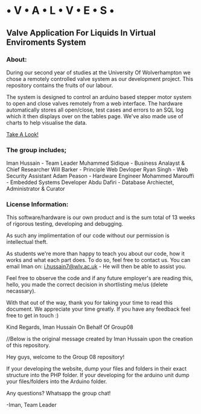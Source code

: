 # • V • A • L • V • E • S •
## Valve Application For Liquids In Virtual Enviroments System

### About:

During our second year of studies at the University Of Wolverhampton we chose a remotely controlled valve system as our development project. This repository contains the fruits of our labour.

The system is designed to control an arduino based stepper motor system to open and close valves remotely from a web interface. The hardware automatically stores all open/close, test cases and errors to an SQL log which it then displays over on the tables page. We've also made use of charts to help visualise the data.

[Take A Look!](mi-linux.wlv.ac.uk/~1606512/VALVESWebUI)

### The group includes;

Iman Hussain - Team Leader
Muhammed Sidique - Business Analayst & Chief Researcher
Will Barker - Principle Web Devloper
Ryan Singh - Web Security Assistant
Adam Peason - Hardware Engineer
Mohammed Marouffi - Embedded Systems Developer
Abdu Dafiri - Database Archiectet, Administrator & Curator


### License Information:

This software/hardware is our own product and is the sum total of 13 weeks of rigorous testing, developing and debugging.

As such any implimentation of our code without our permission is intellectual theft. 

As students we're more than happy to teach you about our code, how it works and what each part does. To do so, feel free to contact us. You can email Iman on: i.hussain7@wlv.ac.uk - He will then be able to assist you.

Feel free to observe the code and if any future employer's are reading this, hello, you made the correct decision in shortlisting me/us (delete necassary).

With that out of the way, thank you for taking your time to read this document. We appreciate your time greatly. If you have any feedback feel free to get in touch :)

Kind Regards,
Iman Hussain On Behalf Of Group08


//Below is the original message created by Iman Hussain upon the creation of this repository.

Hey guys, welcome to the Group 08 repository!

If your developing the website, dump your files and folders in their exact structure into the PHP folder.
If your developing for the arduino unit dump your files/folders into the Arduino folder.

Any questions? Whatsapp the group chat!

-Iman, Team Leader
